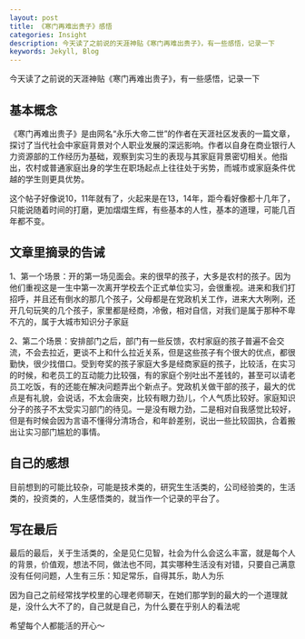 ```yaml
---
layout: post
title: 《寒门再难出贵子》感悟
categories: Insight
description: 今天读了之前说的天涯神贴《寒门再难出贵子》，有一些感悟，记录一下
keywords: Jekyll, Blog
---
```


今天读了之前说的天涯神贴《寒门再难出贵子》，有一些感悟，记录一下

## 基本概念

《寒门再难出贵子》是由网名“永乐大帝二世”的作者在天涯社区发表的一篇文章，探讨了当代社会中家庭背景对个人职业发展的深远影响。作者以自身在商业银行人力资源部的工作经历为基础，观察到实习生的表现与其家庭背景密切相关。他指出，农村或普通家庭出身的学生在职场起点上往往处于劣势，而城市或家庭条件优越的学生则更具优势。

这个帖子好像说10，11年就有了，火起来是在13，14年，距今看好像都十几年了，只能说随着时间的打磨，更加熠熠生辉，有些基本的人性，基本的道理，可能几百年都不变。


## 文章里摘录的告诫

1、第一个场景：开的第一场见面会。来的很早的孩子，大多是农村的孩子。因为他们重视这是一生中第一次离开学校去个正式单位实习，会很重视。进来和我们打招呼，并且还有倒水的那几个孩子，父母都是在党政机关工作，进来大大咧咧，还开几句玩笑的几个孩子，家里都是经商，冷傲，相对自信，对我们是属于那种不卑不亢的，属于大城市知识分子家庭

2、第二个场景：安排部门之后，部门有一些反馈，农村家庭的孩子普遍不会交流，不会去拉近，更谈不上和什么拉近关系，但是这些孩子有个很大的优点，都很勤快，很少找借口。受到夸奖的孩子家庭大多是经商家庭的孩子，比较活，在实习的时候，和老员工的互动能力比较强，有的家庭个别吐出不差钱的，甚至可以请老员工吃饭，有的还能在解决问题弄出个新点子。党政机关做干部的孩子，最大的优点是有礼貌，会说话，不太会唐突，比较有眼力劲儿，个人气质比较好。家庭知识分子的孩子不太受实习部门的待见。一是没有眼力劲，二是相对自我感觉比较好，但是有时候会因为言语不懂得分清场合，和年龄差别，说出一些比较固执，合着搬出让实习部门尴尬的事情。




## 自己的感想

目前想到的可能比较杂，可能是技术类的，研究生生活类的，公司经验类的，生活类的，投资类的，人生感悟类的，就当作一个记录的平台了。

## 写在最后

最后的最后，关于生活类的，全是见仁见智，社会为什么会这么丰富，就是每个人的背景，价值观，想法不同，做法也不同，其实哪种生活没有对错，只要自己满意没有任何问题，人生有三乐：知足常乐，自得其乐，助人为乐

因为自己之前经常找学校里的心理老师聊天，在她们那学到的最大的一个道理就是，没什么大不了的，自己就是自己，为什么要在乎别人的看法呢

希望每个人都能活的开心～


